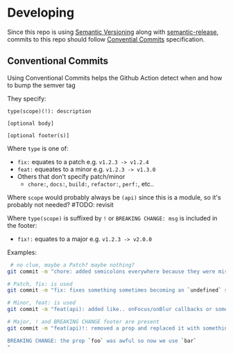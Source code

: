 # Developing

Since this repo is using [Semantic Versioning](https://semver.org/#summary) along with [semantic-release](https://github.com/semantic-release/semantic-release#readme), commits to this repo should follow [Convential Commits](https://www.conventionalcommits.org/en/v1.0.0/#summary) specification.

## Conventional Commits

Using Conventional Commits helps the Github Action detect when and how to bump the semver tag

They specify:

```
type(scope)(!): description

[optional body]

[optional footer(s)]
```

Where `type` is one of:

- `fix:` equates to a patch e.g. `v1.2.3 -> v1.2.4`
- `feat:` equeates to a minor e.g. `v1.2.3 -> v1.3.0`
- Others that don't specify patch/minor
  - `chore:`, `docs:`, `build:`, `refactor:`, `perf:`, etc..

Where `scope` would probably always be `(api)` since this is a module, so it's probably not needed? #TODO: revisit

Where `type(scope)` is suffixed by `!` or `BREAKING CHANGE: msg` is included in the footer:

- `fix!:` equates to a major e.g. `v1.2.3 -> v2.0.0`

Examples:

```bash
 # no clue, maybe a Patch? maybe nothing?
git commit -m "chore: added semicolons everywhere because they were missing"

# Patch, fix: is used
git commit -m "fix: fixes something sometimes becoming an `undefined` somehow?"

# Minor, feat: is used
git commit -m "feat(api): added like.. onFocus/onBlur callbacks or something?"

# Major, ! and BREAKING CHANGE footer are present
git commit -m "feat(api)!: removed a prop and replaced it with something else?

BREAKING CHANGE: the prop `foo` was awful so now we use `bar`
"
```
